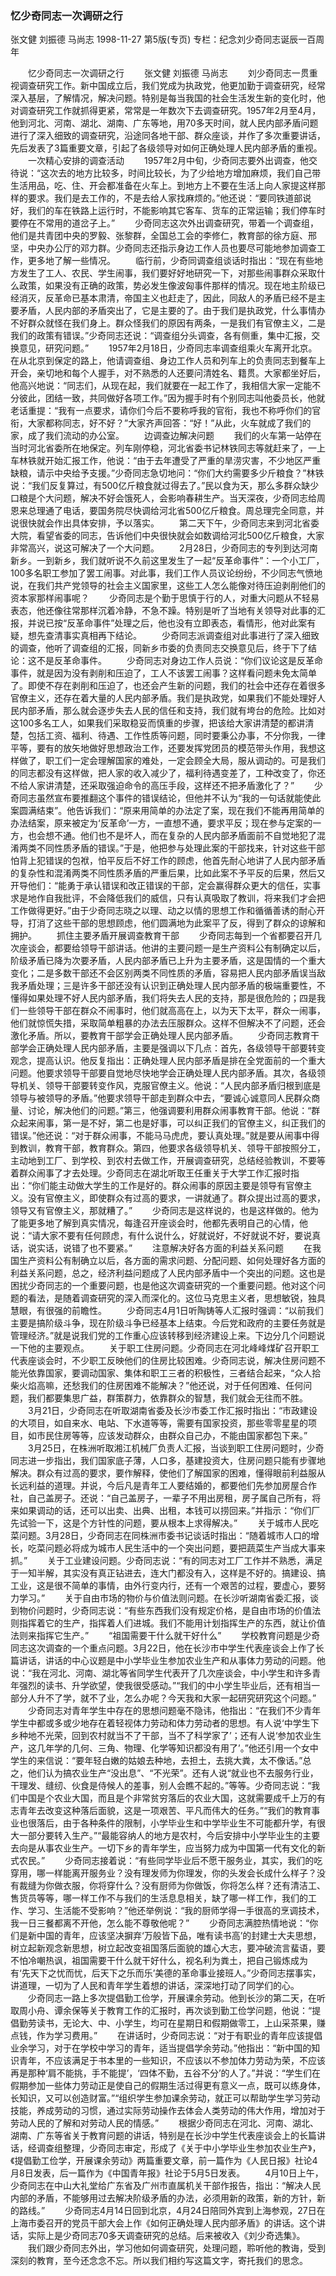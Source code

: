 ### 忆少奇同志一次调研之行
张文健  刘振德  马尚志
1998-11-27
第5版(专页)
专栏：纪念刘少奇同志诞辰一百周年

　　忆少奇同志一次调研之行
　　张文健  刘振德  马尚志
　　刘少奇同志一贯重视调查研究工作。新中国成立后，我们党成为执政党，他更加勤于调查研究，经常深入基层，了解情况，解决问题。特别是每当我国的社会生活发生新的变化时，他对调查研究工作就抓得更紧，常常是一年数次下去调查研究。1957年2月至4月，他到河北、河南、湖北、湖南、广东等地，用70多天时间，就人民内部矛盾问题进行了深入细致的调查研究，沿途同各地干部、群众座谈，并作了多次重要讲话，先后发表了3篇重要文章，引起了各级领导对如何正确处理人民内部矛盾的重视。
　　一次精心安排的调查活动
　　1957年2月中旬，少奇同志要外出调查，他交待说：“这次去的地方比较多，时间比较长，为了少给地方增加麻烦，我们自己带生活用品，吃、住、开会都准备在火车上。到地方上不要在生活上向人家提这样那样的要求。我们是去工作的，不是去给人家找麻烦的。”他还说：“要同铁道部说好，我们的车在铁路上运行时，不能影响其它客车、货车的正常运输；我们停车时要停在不常用的道岔子上。”
　　少奇同志这次外出调查研究，带着一个调查组，他们是共青团中央的罗毅、张黎群，全国总工会的李修仁，教育部的徐方庭、邢坚，中央办公厅的邓力群。少奇同志还指示身边工作人员也要尽可能地参加调查工作，更多地了解一些情况。
　　临行前，少奇同调查组谈话时指出：“现在有些地方发生了工人、农民、学生闹事，我们要好好地研究一下，对那些闹事群众采取什么政策，如果没有正确的政策，势必发生像波匈事件那样的情况。现在地主阶级已经消灭，反革命已基本肃清，帝国主义也赶走了，因此，同敌人的矛盾已经不是主要矛盾，人民内部的矛盾突出了，它是主要的了。由于我们是执政党，什么事情办不好群众就怪在我们身上。群众怪我们的原因有两条，一是我们有官僚主义，二是我们的政策有错误。”少奇同志还说：“调查组分头调查，各有侧重，集中汇报，交换意见，研究问题。”
　　1957年2月18日，少奇同志率调查组乘火车离开北京。在从北京到保定的路上，他请调查组、身边工作人员和列车上的负责同志到餐车上开会，亲切地和每个人握手，对不熟悉的人还要问清姓名、籍贯。大家都坐好后，他高兴地说：“同志们，从现在起，我们就要在一起工作了，我相信大家一定能不分彼此，团结一致，共同做好各项工作。”因为握手时有个别同志叫他委员长，他就老话重提：“我有一点要求，请你们今后不要称呼我的官衔，我也不称呼你们的官衔，大家都称同志，好不好？”大家齐声回答：“好！”从此，火车就成了我们的家，成了我们流动的办公室。
　　边调查边解决问题
　　我们的火车第一站停在当时河北省委所在地保定。列车刚停稳，河北省委书记林铁同志等就赶来了，一上车林铁就开始汇报工作，他说：“由于去年遭受了严重的旱涝灾害，不少地区严重缺粮，请示中央给予支援。”少奇同志急切地问：“你们大约需要多少斤粮食？”林铁说：“我们反复算过，有500亿斤粮食就过得去了。”民以食为天，那么多群众缺少口粮是个大问题，解决不好会饿死人，会影响春耕生产。当天深夜，少奇同志给周恩来总理通了电话，要国务院尽快调给河北省500亿斤粮食。周总理完全同意，并说很快就会作出具体安排，予以落实。
　　第二天下午，少奇同志来到河北省委大院，看望省委的同志，告诉他们中央很快就会如数调给河北500亿斤粮食，大家非常高兴，说这可解决了一个大问题。
　　2月28日，少奇同志的专列到达河南新乡。一到新乡，我们就听说不久前这里发生了一起“反革命事件”：一个小工厂，100多名职工参加了罢工闹事。对此事，我们工作人员议论纷纷，不少同志气愤地说，在我们共产党领导的社会主义国家里，这些工人怎么能像对待压迫剥削他们的资本家那样闹事呢？
　　少奇同志是个勤于思慎于行的人，对重大问题从不轻易表态，他还像往常那样沉着冷静，不急不躁。特别是听了当地有关领导对此事的汇报，并说已按“反革命事件”处理之后，他也没有立即表态，看情形，他对此案有疑，想先查清事实真相再下结论。
　　少奇同志派调查组对此事进行了深入细致的调查，他听了调查组的汇报，同新乡市委的负责同志交换意见后，终于下了结论：这不是反革命事件。
　　少奇同志对身边工作人员说：“你们议论这是反革命事件，就是因为没有剥削和压迫了，工人不该罢工闹事？这样看问题未免太简单了。即使不存在剥削和压迫了，也还会产生新的问题，我们的社会中还存在着很多官僚主义，还存在着大量的人民内部矛盾。我们是执政党，如果我们不能处理好人民内部矛盾，那么就会逐步失去人民的信任和支持，我们就有垮台的危险。比如对这100多名工人，如果我们采取稳妥而慎重的步骤，把该给大家讲清楚的都讲清楚，包括工资、福利、待遇、工作性质等问题，同时要秉公办事，不分你我，一律平等，要有的放矢地做好思想政治工作，还要发挥党团员的模范带头作用，我想这样做了，职工们一定会理解国家的难处，一定会顾全大局，服从调动的。可是我们的同志都没有这样做，把人家的收入减少了，福利待遇变差了，工种改变了，你还不给人家讲清楚，还采取强迫命令的高压手段，这样还不把矛盾激化了？”
　　少奇同志虽然宣布要推翻这个事件的错误结论，但他并不认为“我的一句话就能使此案圆满结束”。他告诉我们：“原来用简单的办法定了案，现在我们不能再用简单的办法结案，原来被定为‘反革命’一方，一直想不通，要求平反；现在参与定案的一方，也会想不通。他们也不是坏人，而在复杂的人民内部矛盾面前不自觉地犯了混淆两类不同性质矛盾的错误。”于是，他把参与处理此案的干部找来，针对这些干部怕背上犯错误的包袱，怕平反后不好工作的顾虑，他首先耐心地讲了人民内部矛盾的复杂性和混淆两类不同性质矛盾的严重后果，比如此案不予平反的后果，然后又开导他们：“能勇于承认错误和改正错误的干部，定会赢得群众更大的信任，实事求是地作自我批评，不会降低我们的威信，只有认真吸取了教训，将来我们才会把工作做得更好。”由于少奇同志晓之以理、动之以情的思想工作和循循善诱的耐心开导，打消了这些干部的思想顾虑，他们圆满地为此案平了反，得到了群众的谅解和拥护。
　　抓住主要矛盾开展调查教育干部
　　少奇同志每到一个省都要召开几次座谈会，都要给领导干部讲话。他讲的主要问题一是生产资料公有制确定以后，阶级矛盾已降为次要矛盾，人民内部矛盾已上升为主要矛盾，这是国情的一个重大变化；二是多数干部还不会区别两类不同性质的矛盾，容易把人民内部矛盾误当敌我矛盾处理；三是许多干部还没有认识到正确处理人民内部矛盾的极端重要性，不懂得如果处理不好人民内部矛盾，我们将失去人民的支持，那是很危险的；四是我们一些领导干部在群众不闹事时，他们就高高在上，以为天下太平，群众一闹事，他们就惊慌失措，采取简单粗暴的办法去压服群众。这样不但解决不了问题，还会激化矛盾。所以，要教育干部学会正确处理人民内部矛盾。
　　少奇同志教育干部学会正确处理人民内部矛盾，主要是强调以下几点：首先，各级领导干部要转变观念，提高认识。他反复指出：正确处理人民内部矛盾是排在全党面前的一个重大问题。他要求领导干部要自觉地尽快地学会正确处理人民内部矛盾。其次，各级领导机关、领导干部要转变作风，克服官僚主义。他说：“人民内部矛盾归根到底是领导与被领导的矛盾。”他要求领导干部走到群众中去，“要诚心诚意同人民群众商量、讨论，解决他们的问题。”第三，他强调要利用群众闹事教育干部。他说：“群众起来闹事，第一是不好，第二也是好事，可以纠正我们的官僚主义，纠正我们的错误。”他还说：“对于群众闹事，不能马马虎虎，要认真处理。”就是要从闹事中得到教训，教育干部，教育群众。第四，他要求各级领导机关、领导干部按照分工，主动地到工厂、到学校、到农村去做工作，开展调查研究，总结经验教训，不要等着群众闹事了才去处理。少奇同志在湖北听取王任重关于大学工作汇报时指出：“你们能主动做大学生的工作是好的。群众闹事的原因主要是领导有官僚主义。没有官僚主义，即使群众有过高的要求，一讲就通了。群众提出过高的要求，领导又有官僚主义，那就糟了。”
　　少奇同志是这样说的，也是这样做的。他为了能更多地了解到真实情况，每逢召开座谈会时，他都先表明自己的心情，他说：“请大家不要有任何顾虑，有什么说什么，好就说好，不好就说不好，要说真话，说实话，说错了也不要紧。”
　　注意解决好各方面的利益关系问题
　　在我国生产资料公有制确立以后，各方面的需求问题、分配问题、如何处理好各方面的利益关系问题，总之，经济利益问题成了人民内部矛盾中一个突出的问题。这也是困扰少奇同志的一个重要问题，也是他这次调查研究的一个重要问题。他对这个问题的看法，是随着调查研究的深入而深化的。这位马克思主义者，思想敏锐，独具慧眼，有很强的前瞻性。
　　少奇同志4月1日听陶铸等人汇报时强调：“以前我们主要是搞阶级斗争，现在阶级斗争已经基本上结束。今后党和政府的主要任务就是管理经济。”就是说我们党的工作重心应该转移到经济建设上来。下边分几个问题说一下他的主要观点。
　　关于职工住房问题。少奇同志在河北峰峰煤矿召开职工代表座谈会时，不少职工反映他们的住房比较困难。少奇同志说，解决住房问题不能光依靠国家，要调动国家、集体和职工三者的积极性，三者结合起来，“众人拾柴火焰高嘛，还愁我们的住房困难不能解决？”他还说，对于任何困难、任何问题，我们都要集思广益，群策群力，依靠群众的智慧，我们就会无往而不胜。
　　3月21日，少奇同志在听取湖南省委及长沙市委工作汇报时指出：“市政建设的大项目，如自来水、电站、下水道等等，需要有国家投资，那些零零星星的项目，如市民住房等等，应该发动群众，由群众自己办，不能由国家都包下来。”
　　3月25日，在株洲听取湘江机械厂负责人汇报，当谈到职工住房问题时，少奇同志进一步指出，我们国家底子薄，人口多，基建投资大，住房问题只能有步骤地解决。群众有过高的要求，要作解释，使他们了解国家的困难，懂得眼前利益服从长远利益的道理。并说，今后凡是青年工人要结婚的，都要他们先参加房屋合作社，自己盖房子。还说：“自己盖房子，一辈子不用出房租，房子属自己所有，将来如果调动的话，还可以出卖、出典、出租，本钱可以捞回来。”并指示：“你们厂先试验一下，这是个方针性的问题，要从根本上求得解决。”
　　关于城市人民吃菜问题。3月28日，少奇同志在同株洲市委书记谈话时指出：“随着城市人口的增长，吃菜问题必将成为城市人民生活中的一个突出问题，要把蔬菜生产当成大事来抓。”
　　关于工业建设问题。少奇同志说：“有的同志对工厂工作并不熟悉，满足于一知半解，其实没有真正钻进去，连大门都没有入，这样是不好的。搞建设、搞工业，这是很不简单的事情，由外行变内行，还有一个艰苦的过程，要虚心，要努力学习。”
　　关于自由市场的物价与价值法则问题。在长沙听湖南省委汇报，谈到物价问题时，少奇同志说：“有些东西我们没有规定价格，是自由市场的价值法则指挥着它的生产，指挥着人们进城。我们不能用计划指挥生产的东西，就让价值法则来指挥它生产。”
　　“祖国需要干什么就干好什么”
　　学校教育问题是少奇同志这次调查的一个重点问题。3月22日，他在长沙市中学生代表座谈会上作了长篇讲话，讲话的中心议题是中小学毕业生参加农业生产和从事体力劳动的问题。他说：“我在河北、河南、湖北等省同学生代表开了几次座谈会，中小学生和许多青年强烈的读书、升学欲望，使我很受感动。”“我们的中小学生毕业后，还有相当一部分人升不了学，就不了业，怎么办呢？今天我和大家一起研究研究这个问题。”
　　少奇同志对青年学生中存在的思想问题毫不隐讳，他指出：“在我们不少青年学生中都或多或少地存在着轻视体力劳动和体力劳动者的思想。有人说‘中学生下乡种地不光荣，回到农村就当不了干部，当不了科学家了’；还有人说‘参加农业生产，这几年学的几何、三角、物理、化学等知识都没有用了’。”他还引用一个女中学生的来信说：“要年轻白嫩的姑娘去种地，去担土，去挑大粪，太不像话。”总之，他们认为搞农业生产“没出息”、“不光荣”。还有人说“就业也不去服务行业，干理发、缝纫、伙食是侍候人的差事，别人会瞧不起的。”等等。少奇同志说：“我们中国是个农业大国，而且是个非常贫穷落后的农业大国，这就需要成千上万的有志青年去改变这种落后面貌，这是一项艰苦、平凡而伟大的任务。”“我们的教育事业也很落后，由于各种条件的限制，小学毕业生和中学毕业生不可能都升学，有很大一部分要转入生产。”“最能容纳人的地方是农村，今后安排中小学毕业生的主要去向是从事农业生产。一切下乡的青年学生，应当努力成为中国第一代有文化的新式农民。”
　　少奇同志接着说：“有些同学毕业后不愿干服务业，其实，我们的吃穿用，哪一样能离开服务业？没有理发师为你理发，你的头发会长成什么样子？没有裁缝为你做衣服，你将穿什么？没有厨师为你做饭，你将怎么样？还有清洁工、售货员等等，哪一样工作不与我们的生活息息相关，缺了哪一样工作，我们的工作、学习、生活能不受影响？”他还举例说：“我的厨师学得一手很高的烹调技术，我一日三餐都离不开他，怎么能不尊敬他呢？”
　　少奇同志满腔热情地说：“你们是新中国的青年，应该坚决摒弃‘万般皆下品，唯有读书高’的封建士大夫思想，树立起新观念新思想，树立起改变祖国落后面貌的雄心大志，要冲破流言蜚语，要不怕冷嘲热讽，祖国需要干什么就干好什么，视名利为粪土，把自己锻炼成为有‘先天下之忧而忧，后天下之乐而乐’美德的革命事业接班人。”少奇同志摆事实，讲道理，一切为了人民和青年学生着想的讲话，深深地打动了同学们的心。
　　少奇同志一路上多次提倡勤工俭学，开展课余劳动。他到长沙的第二天，在听取周小舟、谭余保等关于教育工作的汇报时，再次谈到勤工俭学问题，他说：“提倡勤劳读书，无论大、中、小学生，均可在星期日和假期做零工，上山采茶果，赚点钱，作为学习费用。”
　　在讲话时，少奇同志说：“对于有职业的青年应该提倡业余学习，对于在学校中学习的青年，适当提倡学余劳动。”他指出：“新中国的知识青年，不应该满足于书本里的一些知识，不应该以不参加体力劳动为荣，不应该再是那种‘肩不能挑，手不能提’，‘四体不勤，五谷不分’的人了。”并说：“学生们在假期参加一些体力劳动正是使自己的假期生活过得更有意义一点，既可以练身体，长知识，又可以创造财富。”“组织学生参加课余劳动，就正可以帮助学生学习劳动技能，养成劳动的习惯，通过实际劳动操作去体会人类劳动的伟大作用，增加对于劳动人民的了解和对劳动人民的情感。”
　　根据少奇同志在河北、河南、湖北、湖南、广东等省关于教育问题的讲话，特别是在长沙中学生代表座谈会上的长篇讲话，经调查组整理，少奇同志审定，形成了《关于中小学毕业生参加农业生产》，《提倡勤工俭学，开展课余劳动》两篇重要文章，前一篇作为《人民日报》社论4月8日发表，后一篇作为《中国青年报》社论于5月5日发表。
　　4月10日上午，少奇同志在中山大礼堂给广东省及广州市直属机关干部作报告，指出：“解决人民内部的矛盾，不能够用过去解决阶级矛盾的办法，必须用新的政策，新的方针，新的路线。”
　　少奇同志4月14日回到北京，4月24日陪同外宾到上海参观，27日在上海市委召开的党员干部大会上作《如何正确处理人民内部矛盾》的讲话。这个讲话，实际上是少奇同志70多天调查研究的总结。后来被收入《刘少奇选集》。
　　我们跟少奇同志外出，学习他如何调查研究，处理问题，聆听他的教诲，受到深刻的教育，至今还念念不忘。所以我们相约写这篇文字，寄托我们的思念。
